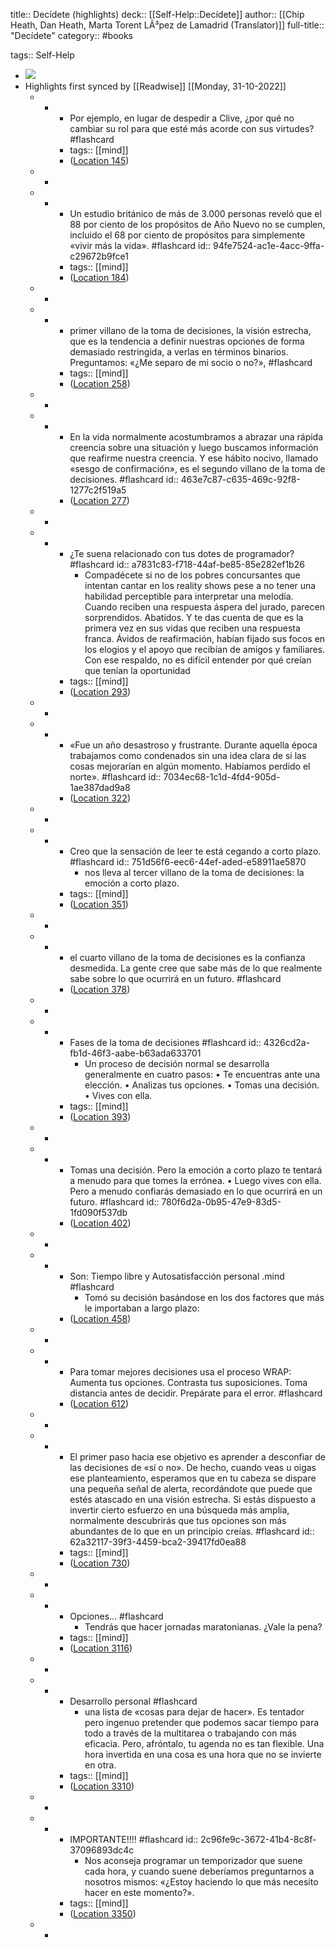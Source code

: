 title:: Decídete (highlights)
deck:: [[Self-Help::Decídete]]
author:: [[Chip Heath, Dan Heath, Marta Torent LÃ³pez de Lamadrid (Translator)]]
full-title:: "Decídete"
category:: #books

tags:: Self-Help

- ![](https://images-na.ssl-images-amazon.com/images/I/41w5J5Jx3JL._SL200_.jpg)
- Highlights first synced by [[Readwise]] [[Monday, 31-10-2022]]
	- -
		- Por ejemplo, en lugar de despedir a Clive, ¿por qué no cambiar su rol para que esté más acorde con sus virtudes? #flashcard
		- tags:: [[mind]]
		- ([Location 145](https://readwise.io/to_kindle?action=open&asin=B00N82KASE&location=145))
	- -
	- -
		- Un estudio británico de más de 3.000 personas reveló que el 88 por ciento de los propósitos de Año Nuevo no se cumplen, incluido el 68 por ciento de propósitos para simplemente «vivir más la vida». #flashcard
		  id:: 94fe7524-ac1e-4acc-9ffa-c29672b9fce1
		- tags:: [[mind]]
		- ([Location 184](https://readwise.io/to_kindle?action=open&asin=B00N82KASE&location=184))
	- -
	- -
		- primer villano de la toma de decisiones, la visión estrecha, que es la tendencia a definir nuestras opciones de forma demasiado restringida, a verlas en términos binarios. Preguntamos: «¿Me separo de mi socio o no?», #flashcard
		- tags:: [[mind]]
		- ([Location 258](https://readwise.io/to_kindle?action=open&asin=B00N82KASE&location=258))
	- -
	- -
		- En la vida normalmente acostumbramos a abrazar una rápida creencia sobre una situación y luego buscamos información que reafirme nuestra creencia. Y ese hábito nocivo, llamado «sesgo de confirmación», es el segundo villano de la toma de decisiones. #flashcard
		  id:: 463e7c87-c635-469c-92f8-1277c2f519a5
		- ([Location 277](https://readwise.io/to_kindle?action=open&asin=B00N82KASE&location=277))
	- -
	- -
		- ¿Te suena relacionado con tus dotes de programador? #flashcard
		  id:: a7831c83-f718-44af-be85-85e282ef1b26
			- Compadécete si no de los pobres concursantes que intentan cantar en los reality shows pese a no tener una habilidad perceptible para interpretar una melodía. Cuando reciben una respuesta áspera del jurado, parecen sorprendidos. Abatidos. Y te das cuenta de que es la primera vez en sus vidas que reciben una respuesta franca. Ávidos de reafirmación, habían fijado sus focos en los elogios y el apoyo que recibían de amigos y familiares. Con ese respaldo, no es difícil entender por qué creían que tenían la oportunidad
		- tags:: [[mind]]
		- ([Location 293](https://readwise.io/to_kindle?action=open&asin=B00N82KASE&location=293))
	- -
	- -
		- «Fue un año desastroso y frustrante. Durante aquella época trabajamos como condenados sin una idea clara de si las cosas mejorarían en algún momento. Habíamos perdido el norte». #flashcard
		  id:: 7034ec68-1c1d-4fd4-905d-1ae387dad9a8
		- ([Location 322](https://readwise.io/to_kindle?action=open&asin=B00N82KASE&location=322))
	- -
	- -
		- Creo que la sensación de leer te está cegando a corto plazo. #flashcard
		  id:: 751d56f6-eec6-44ef-aded-e58911ae5870
			- nos lleva al tercer villano de la toma de decisiones: la emoción a corto plazo.
		- tags:: [[mind]]
		- ([Location 351](https://readwise.io/to_kindle?action=open&asin=B00N82KASE&location=351))
	- -
	- -
		- el cuarto villano de la toma de decisiones es la confianza desmedida. La gente cree que sabe más de lo que realmente sabe sobre lo que ocurrirá en un futuro. #flashcard
		- ([Location 378](https://readwise.io/to_kindle?action=open&asin=B00N82KASE&location=378))
	- -
	- -
		- Fases de la toma de decisiones #flashcard
		  id:: 4326cd2a-fb1d-46f3-aabe-b63ada633701
			- Un proceso de decisión normal se desarrolla generalmente en cuatro pasos:   • Te encuentras ante una elección. • Analizas tus opciones. • Tomas una decisión. • Vives con ella.
		- tags:: [[mind]]
		- ([Location 393](https://readwise.io/to_kindle?action=open&asin=B00N82KASE&location=393))
	- -
	- -
		- Tomas una decisión. Pero la emoción a corto plazo te tentará a menudo para que tomes la errónea. • Luego vives con ella. Pero a menudo confiarás demasiado en lo que ocurrirá en un futuro. #flashcard
		  id:: 780f6d2a-0b95-47e9-83d5-1fd090f537db
		- ([Location 402](https://readwise.io/to_kindle?action=open&asin=B00N82KASE&location=402))
	- -
	- -
		- Son: Tiempo libre y Autosatisfacción personal .mind #flashcard
			- Tomó su decisión basándose en los dos factores que más le importaban a largo plazo:
		- ([Location 458](https://readwise.io/to_kindle?action=open&asin=B00N82KASE&location=458))
	- -
	- -
		- Para tomar mejores decisiones usa el proceso WRAP: Aumenta tus opciones. Contrasta tus suposiciones. Toma distancia antes de decidir. Prepárate para el error. #flashcard
		- ([Location 612](https://readwise.io/to_kindle?action=open&asin=B00N82KASE&location=612))
	- -
	- -
		- El primer paso hacia ese objetivo es aprender a desconfiar de las decisiones de «sí o no». De hecho, cuando veas u oigas ese planteamiento, esperamos que en tu cabeza se dispare una pequeña señal de alerta, recordándote que puede que estés atascado en una visión estrecha. Si estás dispuesto a invertir cierto esfuerzo en una búsqueda más amplia, normalmente descubrirás que tus opciones son más abundantes de lo que en un principio creías. #flashcard
		  id:: 62a32117-39f3-4459-bca2-39417fd0ea88
		- tags:: [[mind]]
		- ([Location 730](https://readwise.io/to_kindle?action=open&asin=B00N82KASE&location=730))
	- -
	- -
		- Opciones... #flashcard
			- Tendrás que hacer jornadas maratonianas. ¿Vale la pena?
		- tags:: [[mind]]
		- ([Location 3116](https://readwise.io/to_kindle?action=open&asin=B00N82KASE&location=3116))
	- -
	- -
		- Desarrollo personal #flashcard
			- una lista de «cosas para dejar de hacer». Es tentador pero ingenuo pretender que podemos sacar tiempo para todo a través de la multitarea o trabajando con más eficacia. Pero, afróntalo, tu agenda no es tan flexible. Una hora invertida en una cosa es una hora que no se invierte en otra.
		- tags:: [[mind]]
		- ([Location 3310](https://readwise.io/to_kindle?action=open&asin=B00N82KASE&location=3310))
	- -
	- -
		- IMPORTANTE!!!! #flashcard
		  id:: 2c96fe9c-3672-41b4-8c8f-37096893dc4c
			- Nos aconseja programar un temporizador que suene cada hora, y cuando suene deberíamos preguntarnos a nosotros mismos: «¿Estoy haciendo lo que más necesito hacer en este momento?».
		- tags:: [[mind]]
		- ([Location 3350](https://readwise.io/to_kindle?action=open&asin=B00N82KASE&location=3350))
	- -